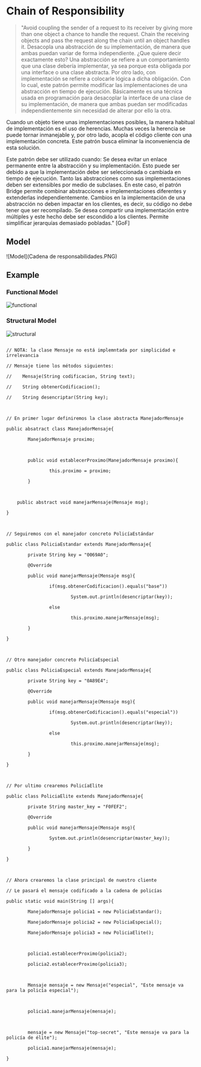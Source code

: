 # Chain of Responsibility

>"Avoid coupling the sender of a request to its receiver by giving more than one object a chance to handle the request. Chain the receiving objects and pass the request along the chain until an object handles it.
Desacopla una abstracción de su implementación, de manera que ambas puedan variar de forma independiente. ¿Que quiere decir exactamente esto? Una abstracción se refiere a un comportamiento que una clase debería implementar, ya sea porque esta obligada por una interface o una clase abstracta. Por otro lado, con implementación se refiere a colocarle lógica a dicha obligación.
Con lo cual, este patrón permite modificar las implementaciones de una abstracción en tiempo de ejecución. Básicamente es una técnica usada en programación para desacoplar la interface de una clase de su implementación, de manera que ambas puedan ser modificadas independientemente sin necesidad de alterar por ello la otra.

Cuando un objeto tiene unas implementaciones posibles, la manera habitual de implementación es el uso de herencias. Muchas veces la herencia se puede tornar inmanejable y, por otro lado, acopla el código cliente con una implementación concreta. Este patrón busca eliminar la inconveniencia de esta solución. 

Este patrón debe ser utilizado cuando:
Se desea evitar un enlace permanente entre la abstracción y su implementación. Esto puede ser debido a que la implementación debe ser seleccionada o cambiada en tiempo de ejecución.
Tanto las abstracciones como sus implementaciones deben ser extensibles por medio de subclases. En este caso, el patrón Bridge permite combinar abstracciones e implementaciones diferentes y extenderlas independientemente.
Cambios en la implementación de una abstracción no deben impactar en los clientes, es decir, su código no debe tener que ser recompilado.
Se desea compartir una implementación entre múltiples y este hecho debe ser escondido a los clientes.
Permite simplificar jerarquías demasiado pobladas." [GoF]


## Model
  ![Model](Cadena de responsabilidades.PNG)

## Example

### Functional Model
  ![functional](exercise/functional.png)

### Structural Model
  ![structural](exercise/structural.png)
>
<pre><code>
// NOTA: la clase Mensaje no está implemntada por simplicidad e irrelevancia 

// Mensaje tiene los métodos siguientes:

//    Mensaje(String codificacion, String text);

//    String obtenerCodificacion();

//    String desencriptar(String key);



// En primer lugar definiremos la clase abstracta ManejadorMensaje

public absatract class ManejadorMensaje{

        ManejadorMensaje proximo;



        public void establecerProximo(ManejadorMensaje proximo){

                this.proximo = proximo;

        }



    public abstract void manejarMensaje(Mensaje msg);

}



// Seguiremos con el manejador concreto PolicíaEstándar

public class PoliciaEstandar extends ManejadorMensaje{

        private String key = "0069A0";

        @Override

        public void manejarMensaje(Mensaje msg){

                if(msg.obtenerCodificacion().equals("base"))

                        System.out.println(desencriptar(key));

                else

                        this.proximo.manejarMensaje(msg);

        }

}



// Otro manejador concreto PolicíaEspecial

public class PoliciaEspecial extends ManejadorMensaje{

        private String key = "0A89E4";

        @Override

        public void manejarMensaje(Mensaje msg){

                if(msg.obtenerCodificacion().equals("especial"))

                        System.out.println(desencriptar(key));

                else

                        this.proximo.manejarMensaje(msg);

        }

}



// Por ultimo crearemos PolicíaElite

public class PoliciaElite extends ManejadorMensaje{

        private String master_key = "F0FEF2";

        @Override

        public void manejarMensaje(Mensaje msg){

                System.out.println(desencriptar(master_key));

        }

}



// Ahora crearemos la clase principal de nuestro cliente

// Le pasará el mensaje codificado a la cadena de policías

public static void main(String [] args){

        ManejadorMensaje policia1 = new PoliciaEstandar();

        ManejadorMensaje policia2 = new PoliciaEspecial();

        ManejadorMensaje policia3 = new PoliciaElite();



        policia1.establecerProximo(policia2);

        policia2.establecerProximo(policia3);



        Mensaje mensaje = new Mensaje("especial", "Este mensaje va para la policía especial");



        policia1.manejarMensaje(mensaje);



        mensaje = new Mensaje("top-secret", "Este mensaje va para la policía de élite");

        policia1.manejarMensaje(mensaje);

}

<code>
